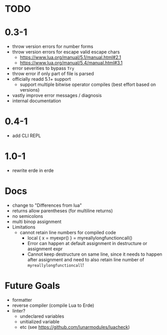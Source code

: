 # TODO

# 0.3-1

- throw version errors for number forms
- throw version errors for escape valid escape chars
  - https://www.lua.org/manual/5.1/manual.html#2.1
  - https://www.lua.org/manual/5.4/manual.html#3.1
- error severities to bypass `Try`
- throw error if only part of file is parsed
- officially readd 5.1+ support
  - support multiple bitwise operator compiles (best effort based on versions)
- vastly improve error messages / diagnosis
- internal documentation

# 0.4-1

- add CLI REPL

# 1.0-1

- rewrite erde in erde

# Docs

- change to "Differences from lua"
- returns allow parentheses (for multiline returns)
- no semicolons
- multi binop assignment
- Limitations
  - cannot retain line numbers for compiled code
    - local { x = myexpr() } =
        myreallylongfunctioncall()
    - Error can happen at default assignment in destructure or assignment expr
    - Cannot keep destructure on same line, since it needs to happen after
      assignment and need to also retain line number of `myreallylongfunctioncall`!

# Future Goals

- formatter
- reverse compiler (compile Lua to Erde)
- linter?
  - undeclared variables
  - unitialized variable
  - etc (see https://github.com/lunarmodules/luacheck)
